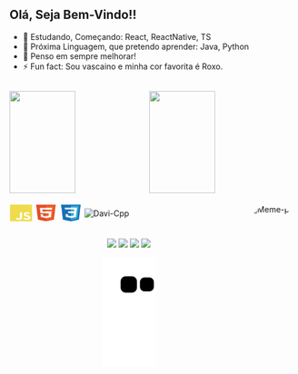 
## Olá, Seja Bem-Vindo!!

- 🔭 Estudando, Começando: React, ReactNative, TS
- 🤔 Próxima Linguagem, que pretendo aprender: Java, Python
- 💬 Penso em sempre melhorar!
- ⚡ Fun fact: Sou vascaino e minha cor favorita é Roxo.

##

 <div>
  <img height="180em" width="48%" src="https://github-readme-stats.vercel.app/api?username=DaviS1Gomes&show_icons=true&theme=midnight-purple&hide_border=true&include_all_commits=true&count_private=true"/>
  <img height="180em" width="48%"  src="https://github-readme-stats.vercel.app/api/top-langs/?username=DaviS1Gomes&layout=compact&langs_count=6&theme=midnight-purple&hide_border=true"/>
</div>

<div style="display: inline_block"><br>
  <img align="center" alt="Davi-Js" height="30" width="40" src="https://raw.githubusercontent.com/devicons/devicon/master/icons/javascript/javascript-plain.svg">
  <img align="center" alt="Davi-HTML" height="30" width="40" src="https://raw.githubusercontent.com/devicons/devicon/master/icons/html5/html5-original.svg">
  <img align="center" alt="Davi-CSS" height="30" width="40" src="https://raw.githubusercontent.com/devicons/devicon/master/icons/css3/css3-original.svg">

  <img align="center" alt="Davi-Cpp" height="30" width="40" src="https://cdn.jsdelivr.net/gh/devicons/devicon/icons/cplusplus/cplusplus-original.svg">
  <img align="right" alt="Meme-pic" height="150" style="border-radius:50px;" src='https://i.pinimg.com/474x/b4/63/56/b463561efe8cdc891cc3fbe86ad4921b.jpg'/>
</div>
    
##
    
 <div class="RedeSociais" style="text-align: center;">
        <a href="https://www.instagram.com/gomesdavi._/" target="_blank"><img src="https://img.shields.io/badge/Instagram-E4405F?style=for-the-badge&logo=instagram&logoColor=white"></a>
        <a href="https://twitter.com/gomesdavi16" target="_blank"><img src="https://img.shields.io/badge/Twitter-1DA1F2?style=for-the-badge&logo=twitter&logoColor=white"></a>
        <a href="https://www.linkedin.com/in/davi-gomes-24b1a2208/" target="_blank"><img src="https://img.shields.io/badge/LinkedIn-0077B5?style=for-the-badge&logo=linkedin&logoColor=white"></a>
        <a href="mailto:daviszgomes@gmail.com" target="_blank"><img src="https://img.shields.io/badge/Gmail-D14836?style=for-the-badge&logo=gmail&logoColor=white"></a>
 
 ![Snake animation](https://github.com/DaviS1Gomes/DaviS1Gomes/blob/output/github-contribution-grid-snake.svg)

  </div>
    
##



